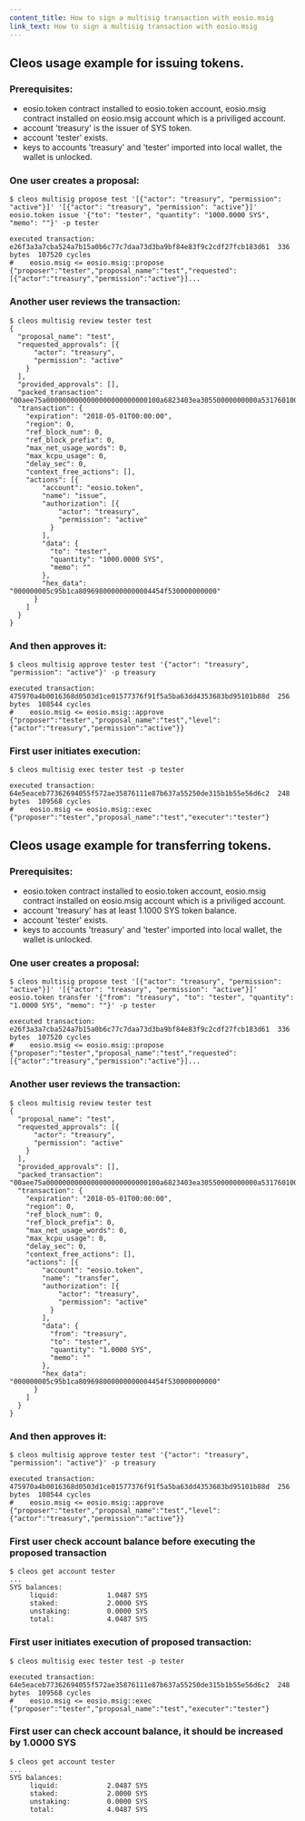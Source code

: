 ```yaml
---
content_title: How to sign a multisig transaction with eosio.msig
link_text: How to sign a multisig transaction with eosio.msig
---
```


## Cleos usage example for issuing tokens.

### Prerequisites:
   - eosio.token contract installed to eosio.token account, eosio.msig contract installed on eosio.msig account which is a priviliged account.
   - account 'treasury' is the issuer of SYS token.
   - account 'tester' exists.
   - keys to accounts 'treasury' and 'tester' imported into local wallet, the wallet is unlocked.

### One user creates a proposal:
````
$ cleos multisig propose test '[{"actor": "treasury", "permission": "active"}]' '[{"actor": "treasury", "permission": "active"}]' eosio.token issue '{"to": "tester", "quantity": "1000.0000 SYS", "memo": ""}' -p tester

executed transaction: e26f3a3a7cba524a7b15a0b6c77c7daa73d3ba9bf84e83f9c2cdf27fcb183d61  336 bytes  107520 cycles
#    eosio.msig <= eosio.msig::propose          {"proposer":"tester","proposal_name":"test","requested":[{"actor":"treasury","permission":"active"}]...
````

### Another user reviews the transaction:
````
$ cleos multisig review tester test
{
  "proposal_name": "test",
  "requested_approvals": [{
      "actor": "treasury",
      "permission": "active"
    }
  ],
  "provided_approvals": [],
  "packed_transaction": "00aee75a0000000000000000000000000100a6823403ea30550000000000a5317601000000fe6a6cd4cd00000000a8ed323219000000005c95b1ca809698000000000004454f530000000000",
  "transaction": {
    "expiration": "2018-05-01T00:00:00",
    "region": 0,
    "ref_block_num": 0,
    "ref_block_prefix": 0,
    "max_net_usage_words": 0,
    "max_kcpu_usage": 0,
    "delay_sec": 0,
    "context_free_actions": [],
    "actions": [{
        "account": "eosio.token",
        "name": "issue",
        "authorization": [{
            "actor": "treasury",
            "permission": "active"
          }
        ],
        "data": {
          "to": "tester",
          "quantity": "1000.0000 SYS",
          "memo": ""
        },
        "hex_data": "000000005c95b1ca809698000000000004454f530000000000"
      }
    ]
  }
}
````

### And then approves it:
````
$ cleos multisig approve tester test '{"actor": "treasury", "permission": "active"}' -p treasury

executed transaction: 475970a4b0016368d0503d1ce01577376f91f5a5ba63dd4353683bd95101b88d  256 bytes  108544 cycles
#    eosio.msig <= eosio.msig::approve          {"proposer":"tester","proposal_name":"test","level":{"actor":"treasury","permission":"active"}}
````

### First user initiates execution:
````
$ cleos multisig exec tester test -p tester

executed transaction: 64e5eaceb77362694055f572ae35876111e87b637a55250de315b1b55e56d6c2  248 bytes  109568 cycles
#    eosio.msig <= eosio.msig::exec             {"proposer":"tester","proposal_name":"test","executer":"tester"}
````


## Cleos usage example for transferring tokens.

### Prerequisites:
   - eosio.token contract installed to eosio.token account, eosio.msig contract installed on eosio.msig account which is a priviliged account.
   - account 'treasury' has at least 1.1000 SYS token balance.
   - account 'tester' exists.
   - keys to accounts 'treasury' and 'tester' imported into local wallet, the wallet is unlocked.

### One user creates a proposal:
````
$ cleos multisig propose test '[{"actor": "treasury", "permission": "active"}]' '[{"actor": "treasury", "permission": "active"}]' eosio.token transfer '{"from": "treasury", "to": "tester", "quantity": "1.0000 SYS", "memo": ""}' -p tester

executed transaction: e26f3a3a7cba524a7b15a0b6c77c7daa73d3ba9bf84e83f9c2cdf27fcb183d61  336 bytes  107520 cycles
#    eosio.msig <= eosio.msig::propose          {"proposer":"tester","proposal_name":"test","requested":[{"actor":"treasury","permission":"active"}]...
````

### Another user reviews the transaction:
````
$ cleos multisig review tester test
{
  "proposal_name": "test",
  "requested_approvals": [{
      "actor": "treasury",
      "permission": "active"
    }
  ],
  "provided_approvals": [],
  "packed_transaction": "00aee75a0000000000000000000000000100a6823403ea30550000000000a5317601000000fe6a6cd4cd00000000a8ed323219000000005c95b1ca809698000000000004454f530000000000",
  "transaction": {
    "expiration": "2018-05-01T00:00:00",
    "region": 0,
    "ref_block_num": 0,
    "ref_block_prefix": 0,
    "max_net_usage_words": 0,
    "max_kcpu_usage": 0,
    "delay_sec": 0,
    "context_free_actions": [],
    "actions": [{
        "account": "eosio.token",
        "name": "transfer",
        "authorization": [{
            "actor": "treasury",
            "permission": "active"
          }
        ],
        "data": {
          "from": "treasury",
          "to": "tester",
          "quantity": "1.0000 SYS",
          "memo": ""
        },
        "hex_data": "000000005c95b1ca809698000000000004454f530000000000"
      }
    ]
  }
}
````

### And then approves it:
````
$ cleos multisig approve tester test '{"actor": "treasury", "permission": "active"}' -p treasury

executed transaction: 475970a4b0016368d0503d1ce01577376f91f5a5ba63dd4353683bd95101b88d  256 bytes  108544 cycles
#    eosio.msig <= eosio.msig::approve          {"proposer":"tester","proposal_name":"test","level":{"actor":"treasury","permission":"active"}}
````

### First user check account balance before executing the proposed transaction
````
$ cleos get account tester
...
SYS balances:
     liquid:            1.0487 SYS
     staked:            2.0000 SYS
     unstaking:         0.0000 SYS
     total:             4.0487 SYS
````

### First user initiates execution of proposed transaction:
````
$ cleos multisig exec tester test -p tester

executed transaction: 64e5eaceb77362694055f572ae35876111e87b637a55250de315b1b55e56d6c2  248 bytes  109568 cycles
#    eosio.msig <= eosio.msig::exec             {"proposer":"tester","proposal_name":"test","executer":"tester"}
````

### First user can check account balance, it should be increased by 1.0000 SYS
````
$ cleos get account tester
...
SYS balances:
     liquid:            2.0487 SYS
     staked:            2.0000 SYS
     unstaking:         0.0000 SYS
     total:             4.0487 SYS
````